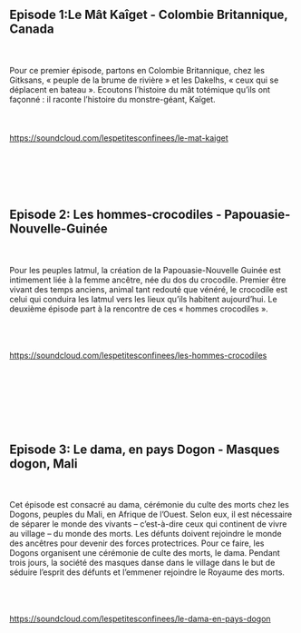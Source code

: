 ## Episode 1:Le Mât Kaîget - Colombie Britannique, Canada

<br></br>
Pour ce premier épisode, partons en Colombie Britannique, chez les
Gitksans, « peuple de la brume de rivière » et les Dakelhs, « ceux qui
se déplacent en bateau ». Ecoutons l’histoire du mât totémique qu’ils
ont façonné : il raconte l’histoire du monstre-géant, Kaîget.
<br></br>
<br></br>
https://soundcloud.com/lespetitesconfinees/le-mat-kaiget
<br></br>
<br></br>
<br></br>

## Episode 2: Les hommes-crocodiles - Papouasie-Nouvelle-Guinée

<br></br>
Pour les peuples Iatmul, la création de la Papouasie-Nouvelle Guinée est
intimement liée à la femme ancêtre, née du dos du crocodile. Premier
être vivant des temps anciens, animal tant redouté que vénéré, le
crocodile est celui qui conduira les Iatmul vers les lieux qu’ils
habitent aujourd’hui. Le deuxième épisode part à la rencontre de ces «
hommes crocodiles ».
<br></br>
<br></br>

https://soundcloud.com/lespetitesconfinees/les-hommes-crocodiles

<br></br>
<br></br>
<br></br>

## Episode 3: Le dama, en pays Dogon - Masques dogon, Mali

<br></br>
Cet épisode est consacré au dama, cérémonie du culte des morts chez les
Dogons, peuples du Mali, en Afrique de l’Ouest. Selon eux, il est
nécessaire de séparer le monde des vivants – c’est-à-dire ceux qui
continent de vivre au village – du monde des morts. Les défunts doivent
rejoindre le monde des ancêtres pour devenir des forces protectrices.
Pour ce faire, les Dogons organisent une cérémonie de culte des morts,
le dama. Pendant trois jours, la société des masques danse dans le
village dans le but de séduire l’esprit des défunts et l’emmener
rejoindre le Royaume des morts.
<br></br>
<br></br>

https://soundcloud.com/lespetitesconfinees/le-dama-en-pays-dogon
<br></br>
<br></br>
<br></br>

